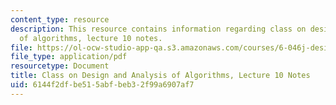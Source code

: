 ```yaml
---
content_type: resource
description: This resource contains information regarding class on design and analysis
  of algorithms, lecture 10 notes.
file: https://ol-ocw-studio-app-qa.s3.amazonaws.com/courses/6-046j-design-and-analysis-of-algorithms-spring-2015/6144f2dfbe515abfbeb32f99a6907af7_MIT6_046JS15_lec10.pdf
file_type: application/pdf
resourcetype: Document
title: Class on Design and Analysis of Algorithms, Lecture 10 Notes
uid: 6144f2df-be51-5abf-beb3-2f99a6907af7
---
```

